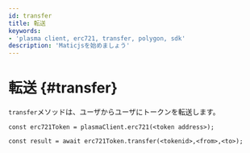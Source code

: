 ```yaml
---
id: transfer
title: 転送
keywords:
- 'plasma client, erc721, transfer, polygon, sdk'
description: 'Maticjsを始めましょう'
---
```


# 転送 {#transfer}

`transfer`メソッドは、ユーザからユーザにトークンを転送します。

```
const erc721Token = plasmaClient.erc721(<token address>);

const result = await erc721Token.transfer(<tokenid>,<from>,<to>);

```
